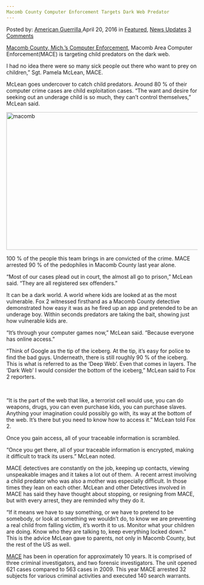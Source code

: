 ```yaml
---
Macomb County Computer Enforcement Targets Dark Web Predator
---
```

<article class="post-listing post-13792 post type-post status-publish format-standard has-post-thumbnail hentry  tag-computer tag-county tag-dark tag-enforcement tag-macomb tag-predator tag-targets tag-web">
    <div class="post-inner">
        <span>Posted by: <a href="https://www.deepdotweb.com/author/americanguerrilla/" title="">American Guerrilla </a></span>
    <span>April 20, 2016</span>
    <span>in <a href="https://www.deepdotweb.com/category/deepdot-news/" rel="category tag">Featured</a>, <a href="https://www.deepdotweb.com/category/news-updates/" rel="category tag">News Updates</a></span>
    <span><a href="https://www.deepdotweb.com/2016/04/20/macomb-county-computer-enforcement-targets-dark-web-predator/#comments">3 Comments</a></span>
    </p>
    <div class="clear"></div>
    <div class="entry">
    <p><a href="http://www.fox2detroit.com/news/local-news/122675693-story">Macomb County, Mich.’s Computer Enforcement</a>, Macomb Area Computer Enforcement(MACE) is targeting child predators on the dark web.</p>
    <p>I had no idea there were so many sick people out there who want to prey on children,” Sgt. Pamela McLean, MACE.</p>
    <p>McLean goes undercover to catch child predators. Around 80 % of their computer crime cases are child exploitation cases. “The want and desire for seeking out an underage child is so much, they can’t control themselves,” McLean said.</p>
    <p><img class="aligncenter size-full wp-image-13793" src="https://www.deepdotweb.com/wp-content/uploads/2016/04/macomb.png" alt="macomb" width="673" height="362" srcset="https://www.deepdotweb.com/wp-content/uploads/2016/04/macomb.png 673w, https://www.deepdotweb.com/wp-content/uploads/2016/04/macomb-300x161.png 300w" sizes="(max-width: 673px) 100vw, 673px"/></p>
    <p>100 % of the people this team brings in are convicted of the crime. MACE arrested 90 % of the pedophiles in Macomb County last year alone.</p>
    <p>“Most of our cases plead out in court, the almost all go to prison,” McLean said. “They are all registered sex offenders.”</p>
    <p>It can be a dark world. A world where kids are looked at as the most vulnerable. Fox 2 witnessed firsthand as a Macomb County detective demonstrated how easy it was as he fired up an app and pretended to be an underage boy. Within seconds predators are taking the bait, showing just how vulnerable kids are.</p>
    <p>“It’s through your computer games now,” McLean said. “Because everyone has online access.”</p>
    <p>“Think of Google as the tip of the iceberg. At the tip, it’s easy for police to find the bad guys. Underneath, there is still roughly 90 % of the iceberg. This is what is referred to as the ‘Deep Web’. Even that comes in layers. The ‘Dark Web’ I would consider the bottom of the iceberg,” McLean said to Fox 2 reporters.</p>
    <p>&nbsp;</p>
    <p>“It is the part of the web that like, a terrorist cell would use, you can do weapons, drugs, you can even purchase kids, you can purchase slaves. Anything your imagination could possibly go with, its way at the bottom of the web. It’s there but you need to know how to access it.” McLean told Fox 2.</p>
    <p>Once you gain access, all of your traceable information is scrambled.</p>
    <p>“Once you get there, all of your traceable information is encrypted, making it difficult to track its users.” McLean noted.</p>
    <p>MACE detectives are constantly on the job, keeping up contacts, viewing unspeakable images and it takes a lot out of them.  A recent arrest involving a child predator who was also a mother was especially difficult. In those times they lean on each other. McLean and other Detectives involved in MACE has said they have thought about stopping, or resigning from MACE, but with every arrest, they are reminded why they do it.</p>
    <p>“If it means we have to say something, or we have to pretend to be somebody, or look at something we wouldn’t do, to know we are preventing a real child from falling victim, it’s worth it to us. Monitor what your children are doing. Know who they are talking to, keep everything locked down.” This is the advice McLean gave to parents, not only in Macomb County, but the rest of the US as well.</p>
    <p><a href="http://www.macombsheriff.com/index.php?option=com_content&amp;task=view&amp;id=50&amp;Itemid=273">MACE</a> has been in operation for approximately 10 years. It is comprised of three criminal investigators, and two forensic investigators. The unit opened 621 cases compared to 563 cases in 2009. This year MACE arrested 32 subjects for various criminal activities and executed 140 search warrants.</p>
    </div>
    <span style="display:none"><a href="https://www.deepdotweb.com/tag/computer/" rel="tag">computer</a> <a href="https://www.deepdotweb.com/tag/county/" rel="tag">county</a> <a href="https://www.deepdotweb.com/tag/dark/" rel="tag">dark</a> <a href="https://www.deepdotweb.com/tag/enforcement/" rel="tag">enforcement</a> <a href="https://www.deepdotweb.com/tag/macomb/" rel="tag">macomb</a> <a href="https://www.deepdotweb.com/tag/predator/" rel="tag">predator</a> <a href="https://www.deepdotweb.com/tag/targets/" rel="tag">targets</a> <a href="https://www.deepdotweb.com/tag/web/" rel="tag">web</a></span> <span style="display:none" class="updated">2016-04-20</span>
    <div style="display:none" class="vcard author" itemprop="author" itemscope itemtype="http://schema.org/Person"><strong class="fn" itemprop="name"><a href="https://www.deepdotweb.com/author/americanguerrilla/" title="Posts by American Guerrilla" rel="author">American Guerrilla</a></strong></div>
    </div>
</article>

